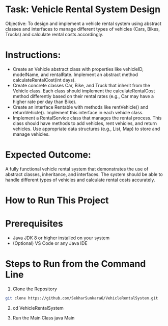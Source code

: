# Task: Vehicle Rental System Design
Objective: To design and implement a vehicle rental system using abstract classes and interfaces to manage different types of vehicles (Cars, Bikes, Trucks) and calculate rental costs accordingly.


# Instructions:
- Create an Vehicle abstract class with properties like vehicleID, modelName, and rentalRate. Implement an abstract method calculateRentalCost(int days).
- Create concrete classes Car, Bike, and Truck that inherit from the Vehicle class. Each class should implement the calculateRentalCost method differently based on their rental   rates (e.g., Car may have a higher rate per day than Bike).
- Create an interface Rentable with methods like rentVehicle() and returnVehicle(). Implement this interface in each vehicle class.
- Implement a RentalService class that manages the rental process. This class should have methods to add vehicles, rent vehicles, and return vehicles. Use appropriate data        structures (e.g., List, Map) to store and manage vehicles.

# Expected Outcome:
A fully functional vehicle rental system that demonstrates the use of abstract classes, inheritance, and interfaces. The system should be able to handle different types of vehicles and calculate rental costs accurately.

# How to Run This Project
# Prerequisites
- Java JDK 8 or higher installed on your system
- (Optional) VS Code or any Java IDE

# Steps to Run from the Command Line
1. Clone the Repository
``` bash
git clone https://github.com/SekharSunkara6/VehicleRentalSystem.git
```
2. cd VehicleRentalSystem

3. Run the Main Class
java Main


 
